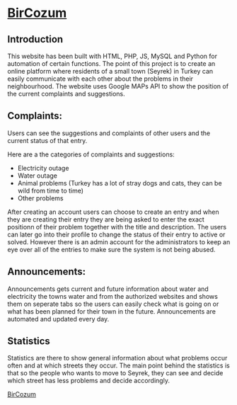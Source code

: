 # <a href="https://www.bircozum.com" target="_blank">BirCozum</a>
## Introduction

This website has been built with HTML, PHP, JS, MySQL and Python for automation of certain functions. The point of this project is to create an online platform where residents of a small town (Seyrek) in Turkey can easily communicate with each other about the problems in their neighbourhood. The website uses Google MAPs API to show the position of the current complaints and suggestions.

## Complaints:

Users can see the suggestions and complaints of other users and the current status of that entry.

Here are a the categories of complaints and suggestions:

- Electricity outage
- Water outage
- Animal problems (Turkey has a lot of stray dogs and cats, they can be wild from time to time)
- Other problems

After creating an account users can choose to create an entry and when they are creating their entry they are being asked to enter the exact positionn of their problem together with the title and description. The users can later go into their profile to change the status of their entry to active or solved. However there is an admin account for the administrators to keep an eye over all of the entries to make sure the system is not being abused.

## Announcements:

Announcements gets current and future information about water and electricity the towns water and from the authorized websites and shows them on seperate tabs so the users can easily check what is going on or what has been planned for their town in the future. Announcements are automated and updated every day.

## Statistics

Statistics are there to show general information about what problems occur often and at which streets they occur. The main point behind the statistics is that so the people who wants to move to Seyrek, they can see and decide which street has less problems and decide accordingly.

<a href="https://www.bircozum.com" target="_blank">BirCozum</a>
